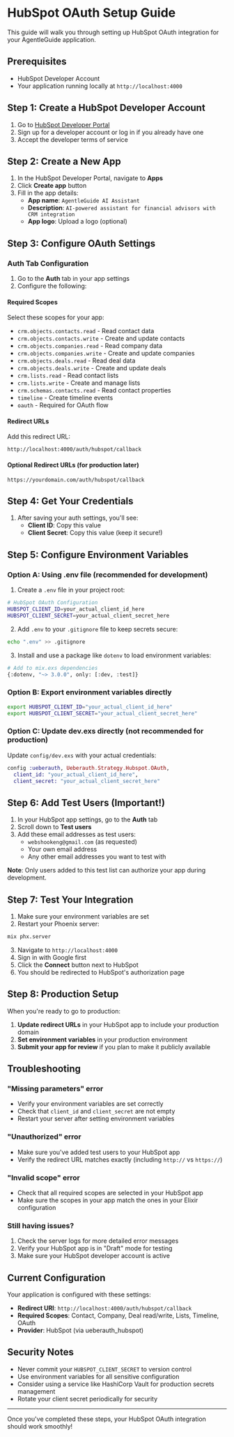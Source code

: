 # HubSpot OAuth Setup Guide

This guide will walk you through setting up HubSpot OAuth integration for your AgentleGuide application.

## Prerequisites

- HubSpot Developer Account
- Your application running locally at `http://localhost:4000`

## Step 1: Create a HubSpot Developer Account

1. Go to [HubSpot Developer Portal](https://developers.hubspot.com/)
2. Sign up for a developer account or log in if you already have one
3. Accept the developer terms of service

## Step 2: Create a New App

1. In the HubSpot Developer Portal, navigate to **Apps**
2. Click **Create app** button
3. Fill in the app details:
   - **App name**: `AgentleGuide AI Assistant`
   - **Description**: `AI-powered assistant for financial advisors with CRM integration`
   - **App logo**: Upload a logo (optional)

## Step 3: Configure OAuth Settings

### Auth Tab Configuration

1. Go to the **Auth** tab in your app settings
2. Configure the following:

#### Required Scopes
Select these scopes for your app:
- `crm.objects.contacts.read` - Read contact data
- `crm.objects.contacts.write` - Create and update contacts
- `crm.objects.companies.read` - Read company data
- `crm.objects.companies.write` - Create and update companies
- `crm.objects.deals.read` - Read deal data
- `crm.objects.deals.write` - Create and update deals
- `crm.lists.read` - Read contact lists
- `crm.lists.write` - Create and manage lists
- `crm.schemas.contacts.read` - Read contact properties
- `timeline` - Create timeline events
- `oauth` - Required for OAuth flow

#### Redirect URLs
Add this redirect URL:
```
http://localhost:4000/auth/hubspot/callback
```

#### Optional Redirect URLs (for production later)
```
https://yourdomain.com/auth/hubspot/callback
```

## Step 4: Get Your Credentials

1. After saving your auth settings, you'll see:
   - **Client ID**: Copy this value
   - **Client Secret**: Copy this value (keep it secure!)

## Step 5: Configure Environment Variables

### Option A: Using .env file (recommended for development)

1. Create a `.env` file in your project root:

```bash
# HubSpot OAuth Configuration
HUBSPOT_CLIENT_ID=your_actual_client_id_here
HUBSPOT_CLIENT_SECRET=your_actual_client_secret_here
```

2. Add `.env` to your `.gitignore` file to keep secrets secure:

```bash
echo ".env" >> .gitignore
```

3. Install and use a package like `dotenv` to load environment variables:

```bash
# Add to mix.exs dependencies
{:dotenv, "~> 3.0.0", only: [:dev, :test]}
```

### Option B: Export environment variables directly

```bash
export HUBSPOT_CLIENT_ID="your_actual_client_id_here"
export HUBSPOT_CLIENT_SECRET="your_actual_client_secret_here"
```

### Option C: Update dev.exs directly (not recommended for production)

Update `config/dev.exs` with your actual credentials:

```elixir
config :ueberauth, Ueberauth.Strategy.Hubspot.OAuth,
  client_id: "your_actual_client_id_here",
  client_secret: "your_actual_client_secret_here"
```

## Step 6: Add Test Users (Important!)

1. In your HubSpot app settings, go to the **Auth** tab
2. Scroll down to **Test users**
3. Add these email addresses as test users:
   - `webshookeng@gmail.com` (as requested)
   - Your own email address
   - Any other email addresses you want to test with

**Note**: Only users added to this test list can authorize your app during development.

## Step 7: Test Your Integration

1. Make sure your environment variables are set
2. Restart your Phoenix server:

```bash
mix phx.server
```

3. Navigate to `http://localhost:4000`
4. Sign in with Google first
5. Click the **Connect** button next to HubSpot
6. You should be redirected to HubSpot's authorization page

## Step 8: Production Setup

When you're ready to go to production:

1. **Update redirect URLs** in your HubSpot app to include your production domain
2. **Set environment variables** in your production environment
3. **Submit your app for review** if you plan to make it publicly available

## Troubleshooting

### "Missing parameters" error
- Verify your environment variables are set correctly
- Check that `client_id` and `client_secret` are not empty
- Restart your server after setting environment variables

### "Unauthorized" error
- Make sure you've added test users to your HubSpot app
- Verify the redirect URL matches exactly (including `http://` vs `https://`)

### "Invalid scope" error
- Check that all required scopes are selected in your HubSpot app
- Make sure the scopes in your app match the ones in your Elixir configuration

### Still having issues?
1. Check the server logs for more detailed error messages
2. Verify your HubSpot app is in "Draft" mode for testing
3. Make sure your HubSpot developer account is active

## Current Configuration

Your application is configured with these settings:

- **Redirect URI**: `http://localhost:4000/auth/hubspot/callback`
- **Required Scopes**: Contact, Company, Deal read/write, Lists, Timeline, OAuth
- **Provider**: HubSpot (via ueberauth_hubspot)

## Security Notes

- Never commit your `HUBSPOT_CLIENT_SECRET` to version control
- Use environment variables for all sensitive configuration
- Consider using a service like HashiCorp Vault for production secrets management
- Rotate your client secret periodically for security

---

Once you've completed these steps, your HubSpot OAuth integration should work smoothly! 